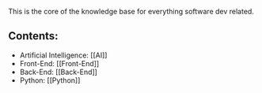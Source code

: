 This is the core of the knowledge base for everything software dev related.

## Contents:

- Artificial Intelligence: [[AI]]
- Front-End: [[Front-End]]
- Back-End: [[Back-End]]
- Python: [[Python]]
